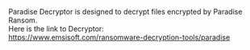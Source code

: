 Paradise Decryptor is designed to decrypt files encrypted by Paradise Ransom.\
Here is the link to Decryptor:\
https://www.emsisoft.com/ransomware-decryption-tools/paradise
